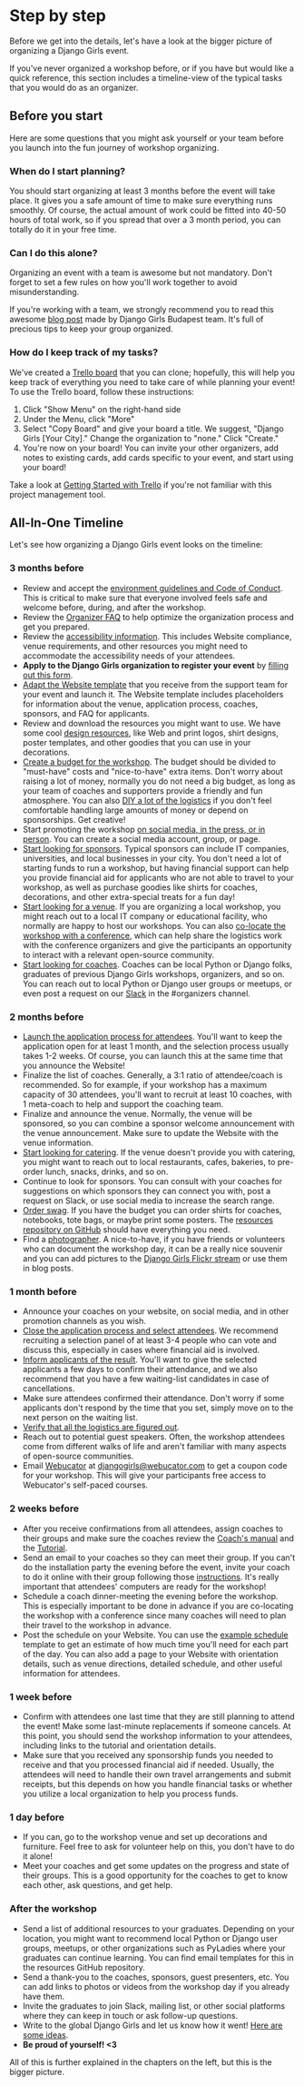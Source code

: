# Step by step

Before we get into the details, let's have a look at the bigger picture of organizing a Django Girls event.

If you've never organized a workshop before, or if you have but would like a quick reference, this section includes a timeline-view of the typical tasks that you would do as an organizer.

## Before you start

Here are some questions that you might ask yourself or your team before you launch into the fun journey of workshop organizing.

### When do I start planning?

You should start organizing at least 3 months before the event will take place. It gives you a safe amount of time to make sure everything runs smoothly. Of course, the actual amount of work could be fitted into 40-50 hours of total work, so if you spread that over a 3 month period, you can totally do it in your free time.

### Can I do this alone?

Organizing an event with a team is awesome but not mandatory. Don't forget to set a few rules on how you'll work together to avoid misunderstanding.

If you're working with a team, we strongly recommend you to read this awesome [blog post](http://blog.djangogirls.org/post/138915381173/a-toolkit-of-awesome-tips-tricks-from-seasoned) made by Django Girls Budapest team. It's full of precious tips to keep your group organized.

### How do I keep track of my tasks?

We've created a [Trello board](https://trello.com/b/xBRRgQRr/django-girls-template) that you can clone; hopefully, this will help you keep track of everything you need to take care of while planning your event! To use the Trello board, follow these instructions:

1. Click "Show Menu" on the right-hand side
2. Under the Menu, click "More"
3. Select "Copy Board" and give your board a title. We suggest, "Django Girls \[Your City\]." Change the organization to "none." Click "Create."
4. You're now on your board! You can invite your other organizers, add notes to existing cards, add cards specific to your event, and start using your board!

Take a look at [Getting Started with Trello](http://help.trello.com/article/899-getting-started-video-demo) if you're not familiar with this project management tool.

## All-In-One Timeline

Let's see how organizing a Django Girls event looks on the timeline:

### 3 months before

* Review and accept the [environment guidelines and Code of Conduct](../../environment.md). This is critical to make sure that everyone involved feels safe and welcome before, during, and after the workshop.
* Review the [Organizer FAQ](https://faq-organizers.djangogirls.org/) to help optimize the organization process and get you prepared.
* Review the [accessibility information](../accessibility/). This includes Website compliance, venue requirements, and other resources you might need to accommodate the accessibility needs of your attendees.
* **Apply to the Django Girls organization to register your event** by [filling out this form](https://djangogirls.org/organize/).
* [Adapt the Website template](../../website/) that you receive from the support team for your event and launch it. The Website template includes placeholders for information about the venue, application process, coaches, sponsors, and FAQ for applicants.
* Review and download the resources you might want to use. We have some cool [design resources](../../resources.md), like Web and print logos, shirt designs, poster templates, and other goodies that you can use in your decorations.
* [Create a budget for the workshop](https://github.com/DjangoGirls/organizer-manual/tree/a39f39d6eff5fbd557d71d4b6d7414de32d5fdee/in_person_workshops/costs.md). The budget should be divided to "must-have" costs and "nice-to-have" extra items. Don't worry about raising a lot of money, normally you do not need a big budget, as long as your team of coaches and supporters provide a friendly and fun atmosphere. You can also [DIY a lot of the logistics](../diy/) if you don't feel comfortable handling large amounts of money or depend on sponsorships. Get creative!
* Start promoting the workshop [on social media, in the press, or in person](../../promotion.md). You can create a social media account, group, or page.
* [Start looking for sponsors](../in_person_sponsors/). Typical sponsors can include IT companies, universities, and local businesses in your city. You don't need a lot of starting funds to run a workshop, but having financial support can help you provide financial aid for applicants who are not able to travel to your workshop, as well as purchase goodies like shirts for coaches, decorations, and other extra-special treats for a fun day!
* [Start looking for a venue](../venue/). If you are organizing a local workshop, you might reach out to a local IT company or educational facility, who normally are happy to host our workshops. You can also [co-locate the workshop with a conference](../../conferences/), which can help share the logistics work with the conference organizers and give the participants an opportunity to interact with a relevant open-source community.
* [Start looking for coaches](../../coaches.md). Coaches can be local Python or Django folks, graduates of previous Django Girls workshops, organizers, and so on. You can reach out to local Python or Django user groups or meetups, or even post a request on our [Slack](https://djangogirls.slack.com/?) in the \#organizers channel.

### 2 months before

* [Launch the application process for attendees](../../application_form/). You'll want to keep the application open for at least 1 month, and the selection process usually takes 1-2 weeks. Of course, you can launch this at the same time that you announce the Website!
* Finalize the list of coaches. Generally, a 3:1 ratio of attendee/coach is recommended. So for example, if your workshop has a maximum capacity of 30 attendees, you'll want to recruit at least 10 coaches, with 1 meta-coach to help and support the coaching team.
* Finalize and announce the venue. Normally, the venue will be sponsored, so you can combine a sponsor welcome announcement with the venue announcement. Make sure to update the Website with the venue information.
* [Start looking for catering](../venue/food.md). If the venue doesn't provide you with catering, you might want to reach out to local restaurants, cafes, bakeries, to pre-order lunch, snacks, drinks, and so on.
* Continue to look for sponsors. You can consult with your coaches for suggestions on which sponsors they can connect you with, post a request on Slack, or use social media to increase the search range.
* [Order swag](../venue/swag.md). If you have the budget you can order shirts for coaches, notebooks, tote bags, or maybe print some posters. The [resources repository on GitHub](https://github.com/DjangoGirls/resources/) should have everything you need.
* Find a [photographer](../venue/pictures_video.md). A nice-to-have, if you have friends or volunteers who can document the workshop day, it can be a really nice souvenir and you can add pictures to the [Django Girls Flickr stream](https://www.flickr.com/photos/djangogirls/albums) or use them in blog posts.

### 1 month before

* Announce your coaches on your website, on social media, and in other promotion channels as you wish.
* [Close the application process and select attendees](../../application_form/selection.md). We recommend recruiting a selection panel of at least 3-4 people who can vote and discuss this, especially in cases where financial aid is involved.
* [Inform applicants of the result](../../application_form/communication.md). You'll want to give the selected applicants a few days to confirm their attendance, and we also recommend that you have a few waiting-list candidates in case of cancellations.
* Make sure attendees confirmed their attendance. Don't worry if some applicants don't respond by the time that you set, simply move on to the next person on the waiting list.
* [Verify that all the logistics are figured out](../logistics.md).
* Reach out to potential guest speakers. Often, the workshop attendees come from different walks of life and aren't familiar with many aspects of open-source communities.
* Email [Webucator](https://www.webucator.com/) at [djangogirls@webucator.com](mailto:djangogirls@webucator.com) to get a coupon code for your workshop. This will give your participants free access to Webucator's self-paced courses.

### 2 weeks before

* After you receive confirmations from all attendees, assign coaches to their groups and make sure the coaches review the [Coach's manual](http://coach.djangogirls.org/) and the [Tutorial](../../tutorial.md).
* Send an email to your coaches so they can meet their group. If you can't do the installation party the evening before the event, invite your coach to do it online with their group following those [instructions](http://tutorial.djangogirls.org/en/installation/index.html). It's really important that attendees' computers are ready for the workshop!
* Schedule a coach dinner-meeting the evening before the workshop. This is especially important to be done in advance if you are co-locating the workshop with a conference since many coaches will need to plan their travel to the workshop in advance.
* Post the schedule on your Website. You can use the [example schedule](example_schedule.md) template to get an estimate of how much time you'll need for each part of the day. You can also add a page to your Website with orientation details, such as venue directions, detailed schedule, and other useful information for attendees.

### 1 week before

* Confirm with attendees one last time that they are still planning to attend the event! Make some last-minute replacements if someone cancels. At this point, you should send the workshop information to your attendees, including links to the tutorial and orientation details.
* Make sure that you received any sponsorship funds you needed to receive and that you processed financial aid if needed. Usually, the attendees will need to handle their own travel arrangements and submit receipts, but this depends on how you handle financial tasks or whether you utilize a local organization to help you process funds.

### 1 day before

* If you can, go to the workshop venue and set up decorations and furniture. Feel free to ask for volunteer help on this, you don't have to do it alone!
* Meet your coaches and get some updates on the progress and state of their groups. This is a good opportunity for the coaches to get to know each other, ask questions, and get help.

### After the workshop

* Send a list of additional resources to your graduates. Depending on your location, you might want to recommend local Python or Django user groups, meetups, or other organizations such as PyLadies where your graduates can continue learning. You can find email templates for this in the resources GitHub repository.
* Send a thank-you to the coaches, sponsors, guest presenters, etc. You can add links to photos or videos from the workshop day if you already have them.
* Invite the graduates to join Slack, mailing list, or other social platforms where they can keep in touch or ask follow-up questions.
* Write to the global Django Girls and let us know how it went! [Here are some ideas](../../after_the_event/).
* **Be proud of yourself! &lt;3**

All of this is further explained in the chapters on the left, but this is the bigger picture.

